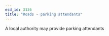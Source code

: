 ```yaml
---
esd_id: 3136
title: "Roads - parking attendants"
---
```


A local authority may provide parking attendants

